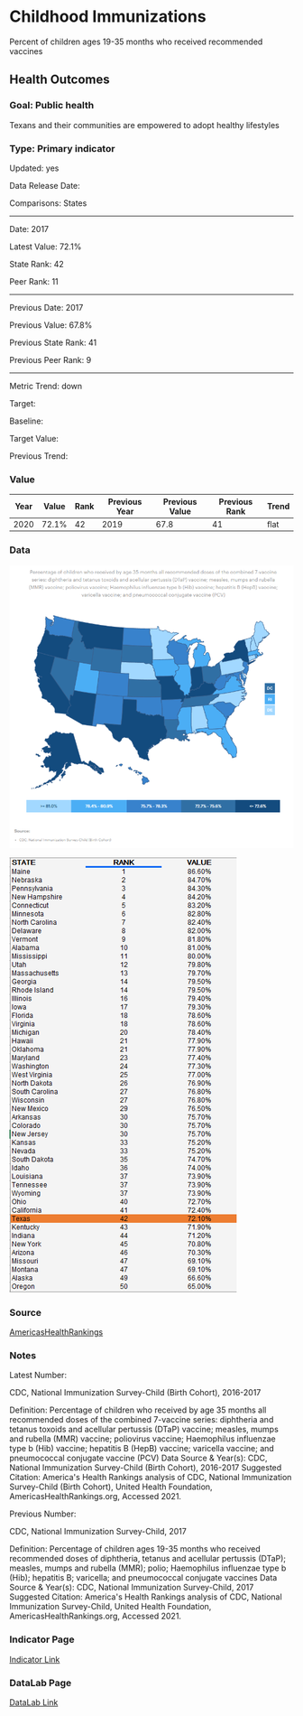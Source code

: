 # Childhood Immunizations

Percent of children ages 19-35 months who received recommended vaccines

## Health Outcomes

### Goal: Public health

Texans and their communities are empowered to adopt healthy lifestyles

### Type: Primary indicator

Updated: yes

Data Release Date: 

Comparisons: States

----

Date: 2017

Latest Value: 72.1%

State Rank: 42

Peer Rank: 11

----

Previous Date:  2017

Previous Value: 67.8%

Previous State Rank:   41

Previous Peer Rank: 9

----

Metric Trend: down

Target: 

Baseline: 

Target Value: 

Previous Trend: 



### Value

|Year         |  Value      | Rank        | Previous Year| Previous Value | Previous Rank  | Trend| 
| ----------- | ----------- | ----------- | ----------- | ----------- | ----------- | -----------|
|    2020     |    72.1%     |     42      |    2019      |     67.8     |     41     |   flat     |

### Data

![map](./images/map_immunizations.PNG)

![data](./images/data_immunizations.PNG)


### Source

<!-- https://www.dshs.texas.gov/immunize/coverage/NIS/

https://www.cdc.gov/vaccines/imz-managers/coverage/childvaxview/interactive-reports/index.html -->

[AmericasHealthRankings](https://www.americashealthrankings.org/explore/annual/measure/Immunize_b/state/TX)


### Notes

Latest Number:

CDC, National Immunization Survey-Child (Birth Cohort), 2016-2017

Definition: Percentage of children who received by age 35 months all recommended doses of the combined 7-vaccine series: diphtheria and tetanus toxoids and acellular pertussis (DTaP) vaccine; measles, mumps and rubella (MMR) vaccine; poliovirus vaccine; Haemophilus influenzae type b (Hib) vaccine; hepatitis B (HepB) vaccine; varicella vaccine; and pneumococcal conjugate vaccine (PCV)
Data Source & Year(s): CDC, National Immunization Survey-Child (Birth Cohort), 2016-2017
Suggested Citation: America's Health Rankings analysis of CDC, National Immunization Survey-Child (Birth Cohort), United Health Foundation, AmericasHealthRankings.org, Accessed 2021.

Previous Number:

CDC, National Immunization Survey-Child, 2017

Definition: Percentage of children ages 19-35 months who received recommended doses of diphtheria, tetanus and acellular pertussis (DTaP); measles, mumps and rubella (MMR); polio; Haemophilus influenzae type b (Hib); hepatitis B; varicella; and pneumococcal conjugate vaccines
Data Source & Year(s): CDC, National Immunization Survey-Child, 2017
Suggested Citation: America's Health Rankings analysis of CDC, National Immunization Survey-Child, United Health Foundation, AmericasHealthRankings.org, Accessed 2021.



### Indicator Page

[Indicator Link](https://indicators.texas2036.org/indicator/59)


### DataLab Page


[DataLab Link](https://datalab.texas2036.org/olxykof/health-indicators-on-us-states-2017?country=1000440&indicator=1000730&accesskey=szxjfqb)

